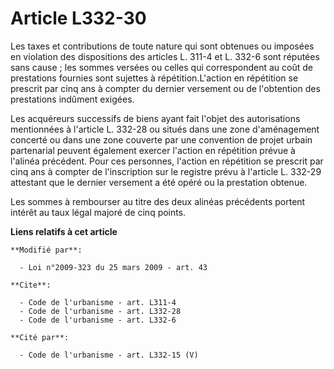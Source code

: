 # Article L332-30

Les taxes et contributions de toute nature qui sont obtenues ou imposées en violation des dispositions des articles L. 311-4
et L. 332-6 sont réputées sans cause ; les sommes versées ou celles qui correspondent au coût de prestations fournies sont
sujettes à répétition.L'action en répétition se prescrit par cinq ans à compter du dernier versement ou de l'obtention des
prestations indûment exigées. 

Les acquéreurs successifs de biens ayant fait l'objet des autorisations mentionnées à l'article L. 332-28 ou situés dans une
zone d'aménagement concerté ou dans une zone couverte par une convention de projet urbain partenarial peuvent également
exercer l'action en répétition prévue à l'alinéa précédent. Pour ces personnes, l'action en répétition se prescrit par cinq
ans à compter de l'inscription sur le registre prévu à l'article L. 332-29 attestant que le dernier versement a été opéré ou
la prestation obtenue. 

Les sommes à rembourser au titre des deux alinéas précédents portent intérêt au taux légal majoré de cinq points.

**Liens relatifs à cet article**

	**Modifié par**:

	  - Loi n°2009-323 du 25 mars 2009 - art. 43

	**Cite**:

	  - Code de l'urbanisme - art. L311-4
	  - Code de l'urbanisme - art. L332-28
	  - Code de l'urbanisme - art. L332-6

	**Cité par**:

	  - Code de l'urbanisme - art. L332-15 (V)
